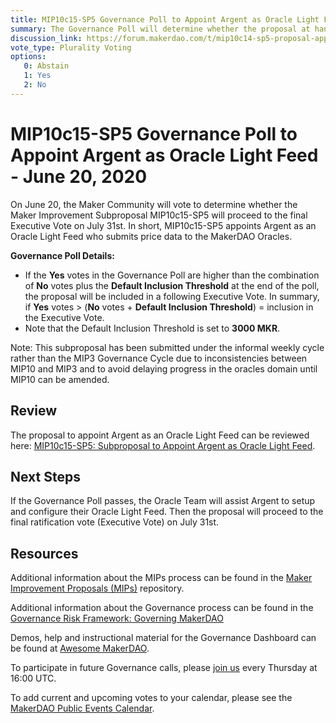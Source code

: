 ```yaml
---
title: MIP10c15-SP5 Governance Poll to Appoint Argent as Oracle Light Feed - June 15, 2020
summary: The Governance Poll will determine whether the proposal at hand will proceed to next week's Executive Vote. 
discussion_link: https://forum.makerdao.com/t/mip10c14-sp5-proposal-appoint-argent-as-a-light-feed/3015/2
vote_type: Plurality Voting
options:
   0: Abstain
   1: Yes
   2: No
---
```

# MIP10c15-SP5 Governance Poll to Appoint Argent as Oracle Light Feed - June 20, 2020

On June 20, the Maker Community will vote to determine whether the Maker Improvement Subproposal MIP10c15-SP5 will proceed to the final Executive Vote on July 31st. In short, MIP10c15-SP5 appoints Argent as an Oracle Light Feed who submits price data to the MakerDAO Oracles.

**Governance Poll Details:**

- If the **Yes** votes in the Governance Poll are higher than the combination of **No** votes plus the **Default Inclusion Threshold** at the end of the poll, the proposal will be included in a following Executive Vote. In summary, if **Yes** votes > (**No** votes + **Default Inclusion Threshold**) = inclusion in the Executive Vote.
- Note that the Default Inclusion Threshold is set to **3000 MKR**.

Note: This subproposal has been submitted under the informal weekly cycle rather than the MIP3 Governance Cycle due to inconsistencies between MIP10 and MIP3 and to avoid delaying progress in the oracles domain until MIP10 can be amended.

## Review

The proposal to appoint Argent as an Oracle Light Feed can be reviewed here: [MIP10c15-SP5: Subproposal to Appoint Argent as Oracle Light Feed](https://forum.makerdao.com/t/mip10c14-sp5-proposal-appoint-argent-as-a-light-feed/3015/2).

## Next Steps

If the Governance Poll passes, the Oracle Team will assist Argent to setup and configure their Oracle Light Feed. Then the proposal will proceed to the final ratification vote (Executive Vote) on July 31st.

## Resources

Additional information about the MIPs process can be found in the [Maker Improvement Proposals (MIPs)](https://github.com/makerdao/mips) repository.

Additional information about the Governance process can be found in the [Governance Risk Framework: Governing MakerDAO](https://community-development.makerdao.com/governance/governance-risk-framework)

Demos, help and instructional material for the Governance Dashboard can be found at [Awesome MakerDAO](https://awesome.makerdao.com/#voting).

To participate in future Governance calls, please [join us](https://community-development.makerdao.com/governance/governance-and-risk-meetings) every Thursday at 16:00 UTC.

To add current and upcoming votes to your calendar, please see the [MakerDAO Public Events Calendar](https://calendar.google.com/calendar/embed?src=makerdao.com_3efhm2ghipksegl009ktniomdk%40group.calendar.google.com&ctz=America%2FLos_Angeles).
